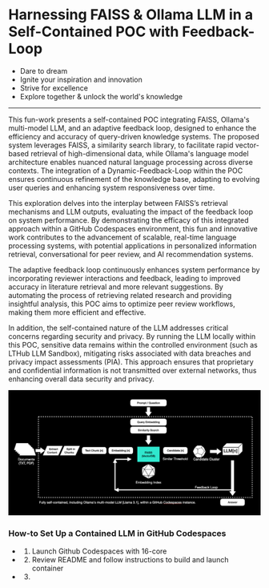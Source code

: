 # Harnessing FAISS & Ollama LLM in a Self-Contained POC with Feedback-Loop


- Dare to dream
- Ignite your inspiration and innovation
- Strive for excellence
- Explore together & unlock the world's knowledge

------------------------------

This fun-work presents a self-contained POC integrating FAISS, Ollama's multi-model LLM, and an adaptive feedback loop, designed to enhance the efficiency and accuracy of query-driven knowledge systems. The proposed system leverages FAISS, a similarity search library, to facilitate rapid vector-based retrieval of high-dimensional data, while Ollama's language model architecture enables nuanced natural language processing across diverse contexts. The integration of a Dynamic-Feedback-Loop within the POC ensures continuous refinement of the knowledge base, adapting to evolving user queries and enhancing system responsiveness over time. 

This exploration delves into the interplay between FAISS’s retrieval mechanisms and LLM outputs, evaluating the impact of the feedback loop on system performance. By demonstrating the efficacy of this integrated approach within a GitHub Codespaces environment, this fun and innovative work contributes to the advancement of scalable, real-time language processing systems, with potential applications in personalized information retrieval, conversational for peer review, and AI recommendation systems. 

The adaptive feedback loop continuously enhances system performance by incorporating reviewer interactions and feedback, leading to improved accuracy in literature retrieval and more relevant suggestions. By automating the process of retrieving related research and providing insightful analysis, this POC aims to optimize peer review workflows, making them more efficient and effective.

In addition, the self-contained nature of the LLM addresses critical concerns regarding security and privacy. By running the LLM locally within this POC, sensitive data remains within the controlled environment (such as LTHub LLM Sandbox), mitigating risks associated with data breaches and privacy impact assessments (PIA). This approach ensures that proprietary and confidential information is not transmitted over external networks, thus enhancing overall data security and privacy. 

![alt text](image.png)


### How-to Set Up a Contained LLM in GitHub Codespaces

- 1. Launch Github Codespaces with 16-core
- 2. Review README and follow instructions to build and launch container
- 3. 


